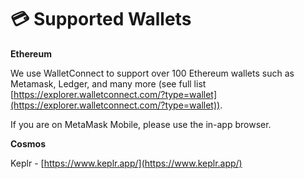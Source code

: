 # 💳 Supported Wallets

**Ethereum**

We use WalletConnect to support over 100 Ethereum wallets such as Metamask, Ledger, and many more (see full list [https://explorer.walletconnect.com/?type=wallet](https://explorer.walletconnect.com/?type=wallet)).

If you are on MetaMask Mobile, please use the in-app browser.

**Cosmos**

Keplr - [https://www.keplr.app/](https://www.keplr.app/)

